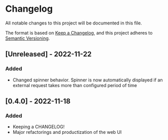 # Changelog

All notable changes to this project will be documented in this file.

The format is based on [Keep a Changelog](https://keepachangelog.com/en/1.0.0/),
and this project adheres to [Semantic Versioning](https://semver.org/spec/v2.0.0.html).

## [Unreleased] - 2022-11-22

### Added

- Changed spinner behavior. Spinner is now automatically displayed if an external request takes more than configured period of time

## [0.4.0] - 2022-11-18

### Added

- Keeping a CHANGELOG!
- Major refactorings and productization of the web UI
